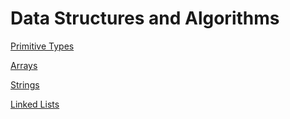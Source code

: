# Data Structures and Algorithms

[Primitive Types](Primitive%20Types%20e9bb49474460447c9318da8e2b9a0a7a.md)

[Arrays](Arrays%20938e1d412f884d3e9719b5addb1275ac.md)

[Strings](Strings%20e2b81710ca264203a71627a302077caf.md)

[Linked Lists](Linked%20Lists%2094f8b51cad134b9c901f59019cac3f59.md)